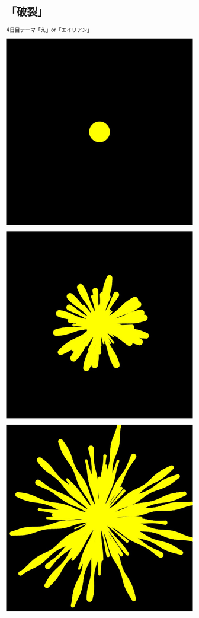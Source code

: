 # 「破裂」

4日目テーマ「え」or「エイリアン」

![「破裂」1](./Rupture_processing/0001.jpg)

![「破裂」2](./Rupture_processing/0027.jpg)

![「破裂」3](./Rupture_processing/0060.jpg)